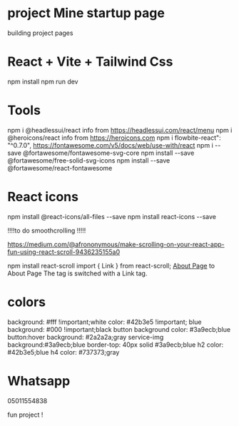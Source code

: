 # project Mine startup page
building project pages

# React + Vite + Tailwind Css
npm install
npm run dev

# Tools
npm i @headlessui/react info from https://headlessui.com/react/menu
npm i @heroicons/react info from https://heroicons.com
npm i flowbite-react": "^0.7.0",
https://fontawesome.com/v5/docs/web/use-with/react
npm i --save @fortawesome/fontawesome-svg-core
npm install --save @fortawesome/free-solid-svg-icons
npm install --save @fortawesome/react-fontawesome
# React icons
npm install @react-icons/all-files --save
npm install react-icons --save

!!!!to do smoothcrolling !!!!!

https://medium.com/@afrononymous/make-scrolling-on-your-react-app-fun-using-react-scroll-9436235155a0

npm install react-scroll
import { Link } from react-scroll;
<a href=”#about”>About Page</a> to <Link to=”about” smooth duration={500}>About Page</Link>
The <a> tag is switched with a Link tag.

# colors
background: #fff !important;white
color: #42b3e5 !important; blue
background: #000 !important;black
button background color: #3a9ecb;blue
button:hover background: #2a2a2a;gray
service-img background:#3a9ecb;blue
border-top: 40px solid #3a9ecb;blue
h2 color: #42b3e5;blue
h4 color: #737373;gray
 
# Whatsapp
05011554838
 
fun project !

